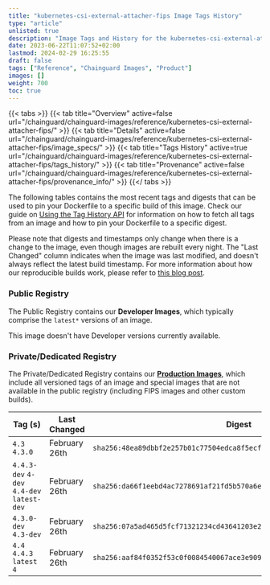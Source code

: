 ```yaml
---
title: "kubernetes-csi-external-attacher-fips Image Tags History"
type: "article"
unlisted: true
description: "Image Tags and History for the kubernetes-csi-external-attacher-fips Chainguard Image"
date: 2023-06-22T11:07:52+02:00
lastmod: 2024-02-29 16:25:55
draft: false
tags: ["Reference", "Chainguard Images", "Product"]
images: []
weight: 700
toc: true
---
```


{{< tabs >}}
{{< tab title="Overview" active=false url="/chainguard/chainguard-images/reference/kubernetes-csi-external-attacher-fips/" >}}
{{< tab title="Details" active=false url="/chainguard/chainguard-images/reference/kubernetes-csi-external-attacher-fips/image_specs/" >}}
{{< tab title="Tags History" active=true url="/chainguard/chainguard-images/reference/kubernetes-csi-external-attacher-fips/tags_history/" >}}
{{< tab title="Provenance" active=false url="/chainguard/chainguard-images/reference/kubernetes-csi-external-attacher-fips/provenance_info/" >}}
{{</ tabs >}}

The following tables contains the most recent tags and digests that can be used to pin your Dockerfile to a specific build of this image. Check our guide on [Using the Tag History API](/chainguard/chainguard-images/using-the-tag-history-api/) for information on how to fetch all tags from an image and how to pin your Dockerfile to a specific digest.

Please note that digests and timestamps only change when there is a change to the image, even though images are rebuilt every night. The "Last Changed" column indicates when the image was last modified, and doesn't always reflect the latest build timestamp. For more information about how our reproducible builds work, please refer to [this blog post](https://www.chainguard.dev/unchained/reproducing-chainguards-reproducible-image-builds).

### Public Registry
The Public Registry contains our **Developer Images**, which typically comprise the `latest*` versions of an image.

This image doesn't have Developer versions currently available.

### Private/Dedicated Registry
The Private/Dedicated Registry contains our **[Production Images](https://www.chainguard.dev/chainguard-images)**, which include all versioned tags of an image and special images that are not available in the public registry (including FIPS images and other custom builds).

| Tag (s)                                     | Last Changed  | Digest                                                                    |
|---------------------------------------------|---------------|---------------------------------------------------------------------------|
|  `4.3` `4.3.0`                              | February 26th | `sha256:48ea89dbbf2e257b01c77504edca8f5ecfeb8340792b5d59b2fce0bfff8ce1cb` |
|  `4.4.3-dev` `4-dev` `4.4-dev` `latest-dev` | February 26th | `sha256:da66f1eebd4ac7278691af21fd5b570a6e527bed5d9a5886ecca92491185bb83` |
|  `4.3.0-dev` `4.3-dev`                      | February 26th | `sha256:07a5ad465d5fcf71321234cd43641203e2756eece4489be90b1ca570bd730548` |
|  `4.4` `4.4.3` `latest` `4`                 | February 26th | `sha256:aaf84f0352f53c0f0084540067ace3e909112cd565df3b89a94dff36900cecb7` |

